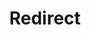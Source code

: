 ﻿---
layout: src/layouts/Redirect.astro
title: Redirect
redirect: https://yamldoc.liuyan.wang/docs/tenants/guides/multi-tenant-region/assigning-tenants-to-infrastructure
pubDate:  2023-01-01
navSearch: false
navSitemap: false
navMenu: false
---
